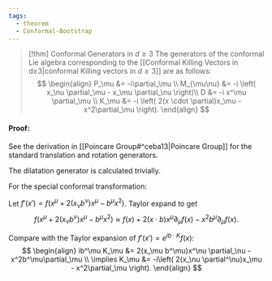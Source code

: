 ```yaml
---
tags:
  - theorem
  - Conformal-Bootstrap
---
```

> [!thm] Conformal Generators in $d\geq3$
> The generators of the conformal Lie algebra corresponding to the [[Conformal Killing Vectors in d≥3|conformal Killing vectors in $d\geq3$]] are as follows:
> $$
> \begin{align}
> P_\mu &= -i\partial_\mu \\
> M_{\mu\nu} &= -i \left( x_\nu \partial_\mu - x_\mu \partial_\nu \right)\\
> D &= -i x^\mu \partial_\mu \\
> K_\mu &= -i \left( 2(x \cdot \partial)x_\mu - x^2\partial_\mu \right).
> \end{align}
> $$

#### Proof:

See the derivation in [[Poincare Group#^ceba13|Poincare Group]] for the standard translation and rotation generators.

The dilatation generator is calculated trivially.

For the special conformal transformation:

Let $f'(x') = f(x^\mu + 2(x_\nu b^\nu)x^\mu - b^\mu x^2)$. Taylor expand to get 
$$
f(x^\mu + 2(x_\nu b^\nu)x^\mu - b^\mu x^2) \approx f(x) + 2(x \cdot b)x^\mu\partial_\mu f(x) - x^2b^\mu \partial_\mu f(x).
$$

Compare with the Taylor expansion of $f'(x') = e^{ i b \cdot K } f(x)$:
$$
\begin{align} 
ib^\mu K_\mu &= 2(x_\mu b^\mu)x^\nu \partial_\nu - x^2b^\mu\partial_\mu \\
\implies K_\mu &= -i\left( 2(x_\nu \partial^\nu)x_\mu - x^2\partial_\mu \right).
\end{align}
$$
